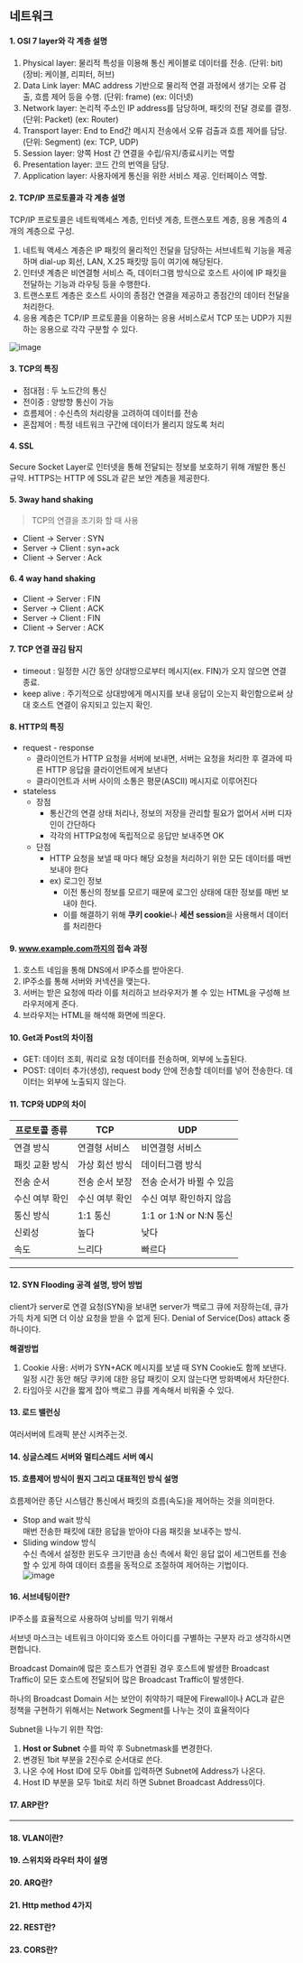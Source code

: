 ## 네트워크

#### 1. OSI 7 layer와 각 계층 설명
1. Physical layer: 물리적 특성을 이용해 통신 케이블로 데이터를 전송. (단위: bit) (장비: 케이블, 리피터, 허브)  
1. Data Link layer: MAC address 기반으로 물리적 연결 과정에서 생기는 오류 검출, 흐름 제어 등을 수행. (단위: frame) (ex: 이더넷)  
1. Network layer: 논리적 주소인 IP address를 담당하며, 패킷의 전달 경로를 결정. (단위: Packet) (ex: Router)   
1. Transport layer: End to End간 메시지 전송에서 오류 검출과 흐름 제어를 담당. (단위: Segment) (ex: TCP, UDP)  
1. Session layer: 양쪽 Host 간 연결을 수립/유지/종료시키는 역할  
1. Presentation layer: 코드 간의 번역을 담당.  
1. Application layer: 사용자에게 통신을 위한 서비스 제공. 인터페이스 역할.

#### 2. TCP/IP 프로토콜과 각 계층 설명

TCP/IP 프로토콜은 네트웍액세스 계층, 인터넷 계층, 트랜스포트 계층, 응용 계층의 4개의 계층으로 구성.

1. 네트웍 액세스 계층은 IP 패킷의 물리적인 전달을 담당하는 서브네트웍 기능을 제공하며 dial-up 회선, LAN, X.25 패킷망 등이 여기에 해당된다.
2.  인터넷 계층은 비연결형 서비스 즉, 데이터그램 방식으로 호스트 사이에 IP 패킷을 전달하는 기능과 라우팅 등을 수행한다.
3. 트랜스포트 계층은 호스트 사이의 종점간 연결을 제공하고 종점간의 데이터 전달을 처리한다.
4. 응용 계층은 TCP/IP 프로토콜을 이용하는 응용 서비스로서 TCP 또는 UDP가 지원하는 응용으로 각각 구분할 수 있다.

![image](https://user-images.githubusercontent.com/36303777/96871341-1e965b00-14ad-11eb-8d65-d2329cff8d3c.png)

#### 3. TCP의 특징
- 점대점 : 두 노드간의 통신
- 전이중 : 양방향 통신이 가능
- 흐름제어 : 수신측의 처리량을 고려하여 데이터를 전송
- 혼잡제어 : 특정 네트워크 구간에 데이터가 몰리지 않도록 처리


#### 4. SSL   
Secure Socket Layer로 인터넷을 통해 전달되는 정보를 보호하기 위해 개발한 통신 규약. HTTPS는 HTTP 에 SSL과 같은 보안 계층을 제공한다.

#### 5. 3way hand shaking

> TCP의 연결을 초기화 할 때 사용

* Client -> Server : SYN
* Server -> Client : syn+ack
* Client -> Server : Ack

#### 6. 4 way hand shaking
- Client -> Server : FIN
- Server -> Client : ACK
- Server -> Client : FIN
- Client -> Server : ACK

#### 7. TCP 연결 끊김 탐지  
- timeout : 일정한 시간 동안 상대방으로부터 메시지(ex. FIN)가 오지 않으면 연결 종료.  
- keep alive : 주기적으로 상대방에게 메시지를 보내 응답이 오는지 확인함으로써 상대 호스트 연결이 유지되고 있는지 확인.

#### 8. HTTP의 특징

* request - response 
  * 클라이언트가 HTTP 요청을 서버에 보내면, 서버는 요청을 처리한 후 결과에 따른 HTTP 응답을 클라이언트에게 보낸다
  * 클라이언트과 서버 사이의 소통은 평문(ASCII) 메시지로 이루어진다
* stateless
  * 장점
    - 통신간의 연결 상태 처리나, 정보의 저장을 관리할 필요가 없어서 서버 디자인이 간단하다
    - 각각의 HTTP요청에 독립적으로 응답만 보내주면 OK
  * 단점
    - HTTP 요청을 보낼 때 마다 해당 요청을 처리하기 위한 모든 데이터를 매번 보내야 한다
    - ex) 로그인 정보
      - 이전 통신의 정보를 모르기 때문에 로그인 상태에 대한 정보를 매번 보내야 한다.
      - 이를 해결하기 위해 **쿠키 cookie**나 **세션 session**을 사용해서 데이터를 처리한다

#### 9. www.example.com까지의 접속 과정
1. 호스트 네임을 통해 DNS에서 IP주소를 받아온다.
2. IP주소를 통해 서버와 커넥션을 맺는다.
3. 서버는 받은 요청에 따라 이를 처리하고 브라우저가 볼 수 있는 HTML을 구성해 브라우저에게 준다.
4. 브라우저는 HTML을 해석해 화면에 띄운다.

#### 10. Get과 Post의 차이점
- GET: 데이터 조회, 쿼리로 요청 데이터를 전송하며, 외부에 노출된다.  
- POST: 데이터 추가(생성), request body 안에 전송할 데이터를 넣어 전송한다. 데이터는 외부에 노출되지 않는다.  

#### 11. TCP와 UDP의 차이

| 프로토콜 종류  | TCP            | UDP                      |
| -------------- | -------------- | ------------------------ |
| 연결 방식      | 연결형 서비스  | 비연결형 서비스          |
| 패킷 교환 방식 | 가상 회선 방식 | 데이터그램 방식          |
| 전송 순서      | 전송 순서 보장 | 전송 순서가 바뀔 수 있음 |
| 수신 여부 확인 | 수신 여부 확인 | 수신 여부 확인하지 않음  |
| 통신 방식      | 1:1 통신       | 1:1 or 1:N or N:N 통신   |
| 신뢰성         | 높다           | 낮다                     |
| 속도           | 느리다         | 빠르다                   |

-----

#### 12. SYN Flooding 공격 설명, 방어 방법    

client가 server로 연결 요청(SYN)을 보내면 server가 백로그 큐에 저장하는데, 큐가 가득 차게 되면 더 이상 요청을 받을 수 없게 된다. 
Denial of Service(Dos) attack 중 하나이다.    

**해결방법**   
1) Cookie 사용: 서버가 SYN+ACK 메시지를 보낼 때 SYN Cookie도 함께 보낸다. 일정 시간 동안 해당 쿠키에 대한 응답 패킷이 오지 않는다면 방화벽에서 차단한다.   
2) 타임아웃 시간을 짧게 잡아 백로그 큐를 계속해서 비워줄 수 있다.   
    
#### 13. 로드 밸런싱

여러서버에 트래픽 분산 시켜주는것. 

#### 14. 싱글스레드 서버와 멀티스레드 서버 예시

#### 15. 흐름제어 방식이 뭔지 그리고 대표적인 방식 설명     
흐름제어란 종단 시스템간 통신에서 패킷의 흐름(속도)을 제어하는 것을 의미한다.    
- Stop and wait 방식   
매번 전송한 패킷에 대한 응답을 받아야 다음 패킷을 보내주는 방식.   
- Sliding window 방식    
수신 측에서 설정한 윈도우 크기만큼 송신 측에서 확인 응답 없이 세그먼트를 전송할 수 있게 하여 데이터 흐름을 동적으로 조절하여 제어하는 기법이다.  
![image](https://t1.daumcdn.net/cfile/tistory/253F7E485715ED5F27)    

#### 16. 서브네팅이란?

 IP주소를 효율적으로 사용하여 낭비를 막기 위해서

서브넷 마스크는 네트워크 아이디와 호스트 아이디를 구별하는 구분자 라고 생각하시면 편합니다.

Broadcast Domain에 많은 호스트가 연결된 경우 호스트에 발생한 Broadcast Traffic이 모든 호스트에 전달되어 많은 Broadcast Traffic이 발생한다.

하나의 Broadcast Domain 서는 보안이 취약하기 때문에 Firewall이나 ACL과 같은 정책을 구현하기 위해서는 Network Segment를 나누는 것이 효율적이다

Subnet을 나누기 위한 작업:

1. **Host or Subnet** 수를 파악 후 Subnetmask를 변경한다.
2. 변경된 1bit 부분을 2진수로 순서대로 쓴다.
3. 나온 수에 Host ID에 모두 0bit를 입력하면 Subnet에 Address가 나온다.
4. Host ID 부분을 모두 1bit로 처리 하면 Subnet Broadcast Address이다.

#### 17. ARP란?

------

#### 18. VLAN이란?

#### 19. 스위치와 라우터 차이 설명

#### 20. ARQ란?

#### 21. Http method 4가지

#### 22. REST란?

#### 23. CORS란?
